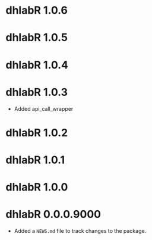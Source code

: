# dhlabR 1.0.6

# dhlabR 1.0.5

# dhlabR 1.0.4

# dhlabR 1.0.3
* Added api_call_wrapper

# dhlabR 1.0.2

# dhlabR 1.0.1

# dhlabR 1.0.0

# dhlabR 0.0.0.9000

* Added a `NEWS.md` file to track changes to the package.
